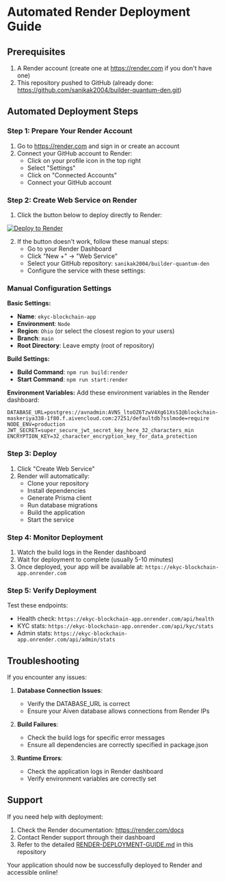 # Automated Render Deployment Guide

## Prerequisites
1. A Render account (create one at https://render.com if you don't have one)
2. This repository pushed to GitHub (already done: https://github.com/sanikak2004/builder-quantum-den.git)

## Automated Deployment Steps

### Step 1: Prepare Your Render Account

1. Go to https://render.com and sign in or create an account
2. Connect your GitHub account to Render:
   - Click on your profile icon in the top right
   - Select "Settings"
   - Click on "Connected Accounts"
   - Connect your GitHub account

### Step 2: Create Web Service on Render

1. Click the button below to deploy directly to Render:

[![Deploy to Render](https://render.com/images/deploy-to-render-button.svg)](https://render.com/deploy)

2. If the button doesn't work, follow these manual steps:
   - Go to your Render Dashboard
   - Click "New +" → "Web Service"
   - Select your GitHub repository: `sanikak2004/builder-quantum-den`
   - Configure the service with these settings:

### Manual Configuration Settings

**Basic Settings:**
- **Name**: `ekyc-blockchain-app`
- **Environment**: `Node`
- **Region**: `Ohio` (or select the closest region to your users)
- **Branch**: `main`
- **Root Directory**: Leave empty (root of repository)

**Build Settings:**
- **Build Command**: `npm run build:render`
- **Start Command**: `npm run start:render`

**Environment Variables:**
Add these environment variables in the Render dashboard:

```
DATABASE_URL=postgres://avnadmin:AVNS_ltoOZ6TzwV4Xg61XsSI@blockchain-maskeriya338-1f80.f.aivencloud.com:27251/defaultdb?sslmode=require
NODE_ENV=production
JWT_SECRET=super_secure_jwt_secret_key_here_32_characters_min
ENCRYPTION_KEY=32_character_encryption_key_for_data_protection
```

### Step 3: Deploy

1. Click "Create Web Service"
2. Render will automatically:
   - Clone your repository
   - Install dependencies
   - Generate Prisma client
   - Run database migrations
   - Build the application
   - Start the service

### Step 4: Monitor Deployment

1. Watch the build logs in the Render dashboard
2. Wait for deployment to complete (usually 5-10 minutes)
3. Once deployed, your app will be available at: `https://ekyc-blockchain-app.onrender.com`

### Step 5: Verify Deployment

Test these endpoints:
- Health check: `https://ekyc-blockchain-app.onrender.com/api/health`
- KYC stats: `https://ekyc-blockchain-app.onrender.com/api/kyc/stats`
- Admin stats: `https://ekyc-blockchain-app.onrender.com/api/admin/stats`

## Troubleshooting

If you encounter any issues:

1. **Database Connection Issues**:
   - Verify the DATABASE_URL is correct
   - Ensure your Aiven database allows connections from Render IPs

2. **Build Failures**:
   - Check the build logs for specific error messages
   - Ensure all dependencies are correctly specified in package.json

3. **Runtime Errors**:
   - Check the application logs in Render dashboard
   - Verify environment variables are correctly set

## Support

If you need help with deployment:
1. Check the Render documentation: https://render.com/docs
2. Contact Render support through their dashboard
3. Refer to the detailed [RENDER-DEPLOYMENT-GUIDE.md](RENDER-DEPLOYMENT-GUIDE.md) in this repository

Your application should now be successfully deployed to Render and accessible online!